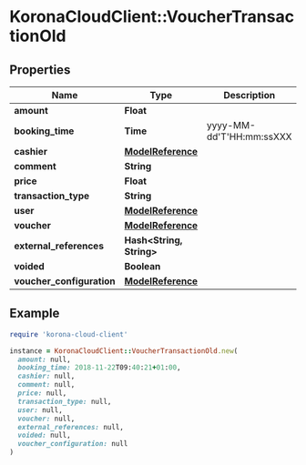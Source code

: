 # KoronaCloudClient::VoucherTransactionOld

## Properties

| Name | Type | Description | Notes |
| ---- | ---- | ----------- | ----- |
| **amount** | **Float** |  | [optional] |
| **booking_time** | **Time** | yyyy-MM-dd&#39;T&#39;HH:mm:ssXXX | [optional] |
| **cashier** | [**ModelReference**](ModelReference.md) |  | [optional] |
| **comment** | **String** |  | [optional] |
| **price** | **Float** |  | [optional] |
| **transaction_type** | **String** |  | [optional] |
| **user** | [**ModelReference**](ModelReference.md) |  | [optional] |
| **voucher** | [**ModelReference**](ModelReference.md) |  | [optional] |
| **external_references** | **Hash&lt;String, String&gt;** |  | [optional] |
| **voided** | **Boolean** |  | [optional] |
| **voucher_configuration** | [**ModelReference**](ModelReference.md) |  | [optional] |

## Example

```ruby
require 'korona-cloud-client'

instance = KoronaCloudClient::VoucherTransactionOld.new(
  amount: null,
  booking_time: 2018-11-22T09:40:21+01:00,
  cashier: null,
  comment: null,
  price: null,
  transaction_type: null,
  user: null,
  voucher: null,
  external_references: null,
  voided: null,
  voucher_configuration: null
)
```


